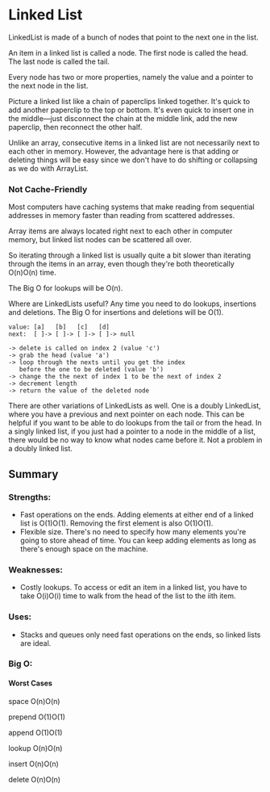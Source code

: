 # Linked List

LinkedList is made of a bunch of nodes that point to the next one in the list.

An item in a linked list is called a node. The first node is called the head. The last node is called the tail.

Every node has two or more properties, namely the value and a pointer to the next node in the list.

Picture a linked list like a chain of paperclips linked together. It's quick to add another paperclip to the top or bottom. It's even quick to insert one in the middle—just disconnect the chain at the middle link, add the new paperclip, then reconnect the other half.

Unlike an array, consecutive items in a linked list are not necessarily next to each other in memory. However, the advantage here is that adding or deleting things will be easy since we don't have to do shifting or collapsing as we do with ArrayList.

### Not Cache-Friendly

Most computers have caching systems that make reading from sequential addresses in memory faster than reading from scattered addresses.

Array items are always located right next to each other in computer memory, but linked list nodes can be scattered all over.

So iterating through a linked list is usually quite a bit slower than iterating through the items in an array, even though they're both theoretically O(n)O(n) time.

The Big O for lookups will be O(n).

Where are LinkedLists useful? Any time you need to do lookups, insertions and deletions. The Big O for insertions and deletions will be O(1).

```
value: [a]   [b]   [c]   [d]
next:  [ ]-> [ ]-> [ ]-> [ ]-> null

-> delete is called on index 2 (value 'c')
-> grab the head (value 'a')
-> loop through the nexts until you get the index
   before the one to be deleted (value 'b')
-> change the the next of index 1 to be the next of index 2
-> decrement length
-> return the value of the deleted node
```

There are other variations of LinkedLists as well. One is a doubly LinkedList, where you have a previous and next pointer on each node. This can be helpful if you want to be able to do lookups from the tail or from the head. In a singly linked list, if you just had a pointer to a node in the middle of a list, there would be no way to know what nodes came before it. Not a problem in a doubly linked list.

## Summary

### Strengths:

- Fast operations on the ends. Adding elements at either end of a linked list is O(1)O(1). Removing the first element is also O(1)O(1).
- Flexible size. There's no need to specify how many elements you're going to store ahead of time. You can keep adding elements as long as there's enough space on the machine.

### Weaknesses:

- Costly lookups. To access or edit an item in a linked list, you have to take O(i)O(i) time to walk from the head of the list to the iith item.

### Uses:
- Stacks and queues only need fast operations on the ends, so linked lists are ideal.

### Big O:

#### Worst Cases

space    O(n)O(n)

prepend	O(1)O(1)

append	O(1)O(1)

lookup	O(n)O(n)

insert	O(n)O(n)

delete	O(n)O(n)

